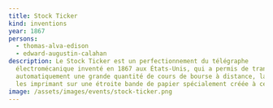 ```yaml
---
title: Stock Ticker
kind: inventions
year: 1867
persons:
  - thomas-alva-edison
  - edward-augustin-calahan
description: Le Stock Ticker est un perfectionnement du télégraphe
  électromécanique inventé en 1867 aux États-Unis, qui a permis de transmettre
  automatiquement une grande quantité de cours de bourse à distance, la machine
  les imprimant sur une étroite bande de papier spécialement créée à cet effet.
image: /assets/images/events/stock-ticker.png
---
```

